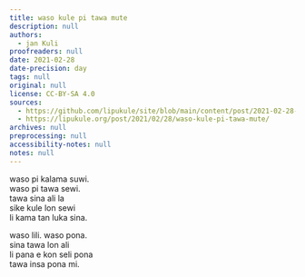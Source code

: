 ```yaml
---
title: waso kule pi tawa mute
description: null
authors:
  - jan Kuli
proofreaders: null
date: 2021-02-28
date-precision: day
tags: null
original: null
license: CC-BY-SA 4.0
sources:
  - https://github.com/lipukule/site/blob/main/content/post/2021-02-28-wasokule.md
  - https://lipukule.org/post/2021/02/28/waso-kule-pi-tawa-mute/
archives: null
preprocessing: null
accessibility-notes: null
notes: null
---
```


waso pi kalama suwi.  
waso pi tawa sewi.  
tawa sina ali la  
sike kule lon sewi  
li kama tan luka sina.

waso lili. waso pona.  
sina tawa lon ali  
li pana e kon seli pona  
tawa insa pona mi.